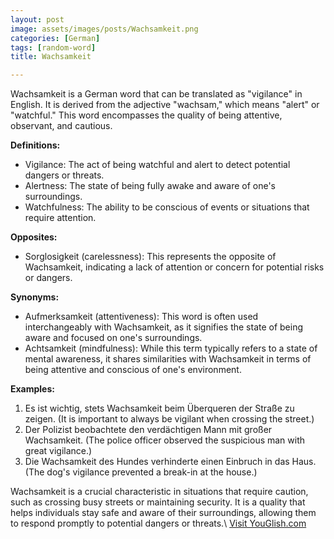 ```yaml
---
layout: post
image: assets/images/posts/Wachsamkeit.png
categories: [German]
tags: [random-word]
title: Wachsamkeit

---
```


Wachsamkeit is a German word that can be translated as "vigilance" in English. It is derived from the adjective "wachsam," which means "alert" or "watchful." This word encompasses the quality of being attentive, observant, and cautious.

**Definitions:**

- Vigilance: The act of being watchful and alert to detect potential dangers or threats.
- Alertness: The state of being fully awake and aware of one's surroundings.
- Watchfulness: The ability to be conscious of events or situations that require attention.

**Opposites:**

- Sorglosigkeit (carelessness): This represents the opposite of Wachsamkeit, indicating a lack of attention or concern for potential risks or dangers.

**Synonyms:**

- Aufmerksamkeit (attentiveness): This word is often used interchangeably with Wachsamkeit, as it signifies the state of being aware and focused on one's surroundings.
- Achtsamkeit (mindfulness): While this term typically refers to a state of mental awareness, it shares similarities with Wachsamkeit in terms of being attentive and conscious of one's environment.

**Examples:**

1. Es ist wichtig, stets Wachsamkeit beim Überqueren der Straße zu zeigen. (It is important to always be vigilant when crossing the street.)
2. Der Polizist beobachtete den verdächtigen Mann mit großer Wachsamkeit. (The police officer observed the suspicious man with great vigilance.)
3. Die Wachsamkeit des Hundes verhinderte einen Einbruch in das Haus. (The dog's vigilance prevented a break-in at the house.)

Wachsamkeit is a crucial characteristic in situations that require caution, such as crossing busy streets or maintaining security. It is a quality that helps individuals stay safe and aware of their surroundings, allowing them to respond promptly to potential dangers or threats.\ <a id="yg-widget-0" class="youglish-widget" data-query="Wachsamkeit" data-lang="german" data-components="8412" data-auto-start="0" data-bkg-color="theme_light" data-title="How%20to%20pronounce%20Wachsamkeit%20in%20German"  rel="nofollow" href="https://youglish.com">Visit YouGlish.com</a><script async src="https://youglish.com/public/emb/widget.js" charset="utf-8"></script>